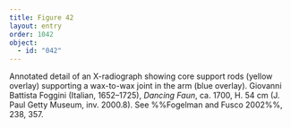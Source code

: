 ```yaml
---
title: Figure 42
layout: entry
order: 1042
object:
  - id: "042"
---
```


Annotated detail of an X-radiograph showing core support rods (yellow overlay) supporting a wax-to-wax joint in the arm (blue overlay). Giovanni Battista Foggini (Italian, 1652–1725), *Dancing Faun*, ca. 1700, H. 54 cm (J. Paul Getty Museum, inv. 2000.8). See %%Fogelman and Fusco 2002%%, 238, 357.
